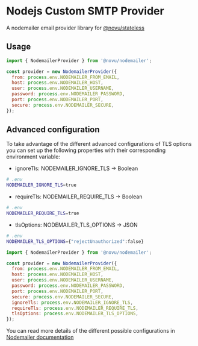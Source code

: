 # Nodejs Custom SMTP Provider

A nodemailer email provider library for [@novu/stateless](https://github.com/tecklens/tk-wolf/)

## Usage

```javascript
import { NodemailerProvider } from '@novu/nodemailer';

const provider = new NodemailerProvider({
  from: process.env.NODEMAILER_FROM_EMAIL,
  host: process.env.NODEMAILER_HOST,
  user: process.env.NODEMAILER_USERNAME,
  password: process.env.NODEMAILER_PASSWORD,
  port: process.env.NODEMAILER_PORT,
  secure: process.env.NODEMAILER_SECURE,
});
```

## Advanced configuration

To take advantage of the different advanced configurations of TLS options you can set up the following properties with their corresponding environment variable:

- ignoreTls: NODEMAILER_IGNORE_TLS -> Boolean

```sh
# .env
NODEMAILER_IGNORE_TLS=true
```

- requireTls: NODEMAILER_REQUIRE_TLS -> Boolean

```sh
# .env
NODEMAILER_REQUIRE_TLS=true
```

- tlsOptions: NODEMAILER_TLS_OPTIONS -> JSON

```sh
# .env
NODEMAILER_TLS_OPTIONS={"rejectUnauthorized":false}
```

```javascript
import { NodemailerProvider } from '@novu/nodemailer';

const provider = new NodemailerProvider({
  from: process.env.NODEMAILER_FROM_EMAIL,
  host: process.env.NODEMAILER_HOST,
  user: process.env.NODEMAILER_USERNAME,
  password: process.env.NODEMAILER_PASSWORD,
  port: process.env.NODEMAILER_PORT,
  secure: process.env.NODEMAILER_SECURE,
  ignoreTls: process.env.NODEMAILER_IGNORE_TLS,
  requireTls: process.env.NODEMAILER_REQUIRE_TLS,
  tlsOptions: process.env.NODEMAILER_TLS_OPTIONS,
});
```

You can read more details of the different possible configurations in [Nodemailer documentation](https://nodemailer.com/smtp/#tls-options)
